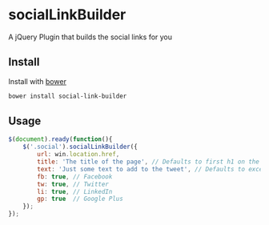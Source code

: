 # socialLinkBuilder
A jQuery Plugin that builds the social links for you

## Install
Install with [bower](http://bower.io/#install-bower)
```bash
bower install social-link-builder
```

## Usage
```javascript
$(document).ready(function(){
    $('.social').socialLinkBuilder({
        url: win.location.href,
        title: 'The title of the page', // Defaults to first h1 on the page
        text: 'Just some text to add to the tweet', // Defaults to excerpt of first paragraph on the page
        fb: true, // Facebook
        tw: true, // Twitter
        li: true, // LinkedIn
        gp: true  // Google Plus
    });
});
```
